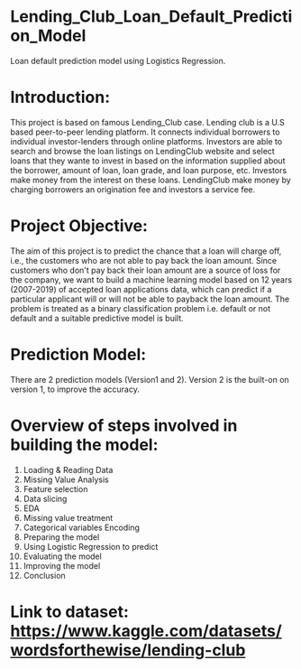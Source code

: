 # Lending_Club_Loan_Default_Prediction_Model
Loan default prediction model using Logistics Regression.
# Introduction:
This project is based on famous Lending_Club case. 
Lending club is a U.S based peer-to-peer lending platform. 
It connects individual borrowers to individual investor-lenders through online platforms. 
Investors are able to search and browse the loan listings on LendingClub website and select loans that they wante to invest in based on the information supplied about the borrower, amount of loan, loan grade, and loan purpose, etc. 
Investors make money from the interest on these loans. LendingClub make money by charging borrowers an origination fee and investors a service fee.
# Project Objective:
The aim of this project is to predict the chance that a loan will charge off, 
i.e., the customers who are not able to pay back the loan amount. 
Since customers who don't pay back their loan amount are a source of loss for the company, 
we want to build a machine learning model based on 12 years (2007-2019) of accepted loan applications data, 
which can predict if a particular applicant will or will not be able to payback the loan amount. 
The problem is treated as a binary classification problem i.e. default or not default and a suitable predictive model is built.
# Prediction Model:
There are 2 prediction models (Version1 and 2). Version 2 is the built-on on version 1, to improve the accuracy.
# Overview of steps involved in building the model:
1. Loading & Reading Data
2. Missing Value Analysis
3. Feature selection
4. Data slicing
5. EDA
6. Missing value treatment
7. Categorical variables Encoding
8. Preparing the model
9. Using Logistic Regression to predict
10. Evaluating the model
11. Improving the model
12. Conclusion
# Link to dataset: https://www.kaggle.com/datasets/wordsforthewise/lending-club
